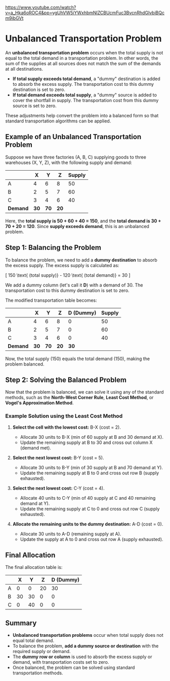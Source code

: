 https://www.youtube.com/watch?v=a_Hka6oROC4&pp=ygUhVW5iYWxhbmNlZCBUcmFuc3BvcnRhdGlvbiBQcm9ibGVt
# Unbalanced Transportation Problem

An **unbalanced transportation problem** occurs when the total supply is not equal to the total demand in a transportation problem. In other words, the sum of the supplies at all sources does not match the sum of the demands at all destinations.

- **If total supply exceeds total demand**, a "dummy" destination is added to absorb the excess supply. The transportation cost to this dummy destination is set to zero.
- **If total demand exceeds total supply**, a "dummy" source is added to cover the shortfall in supply. The transportation cost from this dummy source is set to zero.

These adjustments help convert the problem into a balanced form so that standard transportation algorithms can be applied.

## Example of an Unbalanced Transportation Problem

Suppose we have three factories (A, B, C) supplying goods to three warehouses (X, Y, Z), with the following supply and demand:

|   | X  | Y  | Z  | Supply |
|---|----|----|----|--------|
| A | 4  | 6  | 8  | 50     |
| B | 2  | 5  | 7  | 60     |
| C | 3  | 4  | 6  | 40     |
| **Demand** | **30** | **70** | **20** |        |

Here, the **total supply is 50 + 60 + 40 = 150**, and the **total demand is 30 + 70 + 20 = 120**. Since **supply exceeds demand**, this is an unbalanced problem.

## Step 1: Balancing the Problem

To balance the problem, we need to add a **dummy destination** to absorb the excess supply. The excess supply is calculated as:

\[
150 \text{ (total supply)} - 120 \text{ (total demand)} = 30
\]

We add a dummy column (let's call it **D**) with a demand of 30. The transportation cost to this dummy destination is set to zero.

The modified transportation table becomes:

|   | X  | Y  | Z  | D (Dummy) | Supply |
|---|----|----|----|-----------|--------|
| A | 4  | 6  | 8  | 0         | 50     |
| B | 2  | 5  | 7  | 0         | 60     |
| C | 3  | 4  | 6  | 0         | 40     |
| **Demand** | **30** | **70** | **20** | **30**      | 

Now, the total supply (150) equals the total demand (150), making the problem balanced.

## Step 2: Solving the Balanced Problem

Now that the problem is balanced, we can solve it using any of the standard methods, such as the **North-West Corner Rule**, **Least Cost Method**, or **Vogel's Approximation Method**.

### Example Solution using the Least Cost Method

1. **Select the cell with the lowest cost:** B-X (cost = 2).
   - Allocate 30 units to B-X (min of 60 supply at B and 30 demand at X).
   - Update the remaining supply at B to 30 and cross out column X (demand met).

2. **Select the next lowest cost:** B-Y (cost = 5).
   - Allocate 30 units to B-Y (min of 30 supply at B and 70 demand at Y).
   - Update the remaining supply at B to 0 and cross out row B (supply exhausted).

3. **Select the next lowest cost:** C-Y (cost = 4).
   - Allocate 40 units to C-Y (min of 40 supply at C and 40 remaining demand at Y).
   - Update the remaining supply at C to 0 and cross out row C (supply exhausted).

4. **Allocate the remaining units to the dummy destination:** A-D (cost = 0).
   - Allocate 30 units to A-D (remaining supply at A).
   - Update the supply at A to 0 and cross out row A (supply exhausted).

## Final Allocation

The final allocation table is:

|   | X  | Y  | Z  | D (Dummy) |
|---|----|----|----|-----------|
| A | 0  | 0  | 20 | 30        |
| B | 30 | 30 | 0  | 0         |
| C | 0  | 40 | 0  | 0         |

## Summary

- **Unbalanced transportation problems** occur when total supply does not equal total demand.
- To balance the problem, **add a dummy source or destination** with the required supply or demand.
- The **dummy row or column** is used to absorb the excess supply or demand, with transportation costs set to zero.
- Once balanced, the problem can be solved using standard transportation methods.
